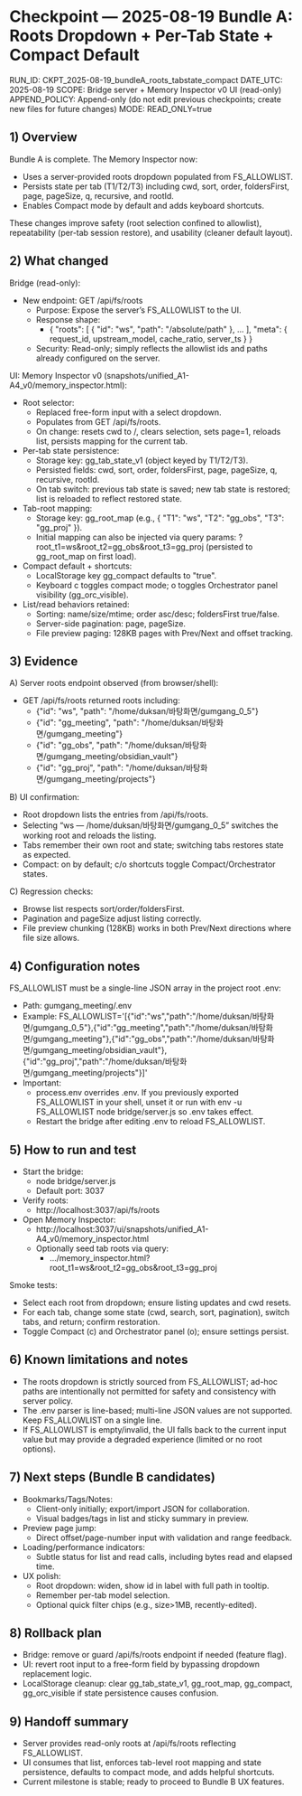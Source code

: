 # Checkpoint — 2025-08-19 Bundle A: Roots Dropdown + Per-Tab State + Compact Default

RUN_ID: CKPT_2025-08-19_bundleA_roots_tabstate_compact
DATE_UTC: 2025-08-19
SCOPE: Bridge server + Memory Inspector v0 UI (read-only)
APPEND_POLICY: Append-only (do not edit previous checkpoints; create new files for future changes)
MODE: READ_ONLY=true

## 1) Overview

Bundle A is complete. The Memory Inspector now:
- Uses a server-provided roots dropdown populated from FS_ALLOWLIST.
- Persists state per tab (T1/T2/T3) including cwd, sort, order, foldersFirst, page, pageSize, q, recursive, and rootId.
- Enables Compact mode by default and adds keyboard shortcuts.

These changes improve safety (root selection confined to allowlist), repeatability (per-tab session restore), and usability (cleaner default layout).

## 2) What changed

Bridge (read-only):
- New endpoint: GET /api/fs/roots
  - Purpose: Expose the server’s FS_ALLOWLIST to the UI.
  - Response shape:
    - { "roots": [ { "id": "ws", "path": "/absolute/path" }, ... ], "meta": { request_id, upstream_model, cache_ratio, server_ts } }
  - Security: Read-only; simply reflects the allowlist ids and paths already configured on the server.

UI: Memory Inspector v0 (snapshots/unified_A1-A4_v0/memory_inspector.html):
- Root selector:
  - Replaced free-form input with a select dropdown.
  - Populates from GET /api/fs/roots.
  - On change: resets cwd to /, clears selection, sets page=1, reloads list, persists mapping for the current tab.
- Per-tab state persistence:
  - Storage key: gg_tab_state_v1 (object keyed by T1/T2/T3).
  - Persisted fields: cwd, sort, order, foldersFirst, page, pageSize, q, recursive, rootId.
  - On tab switch: previous tab state is saved; new tab state is restored; list is reloaded to reflect restored state.
- Tab-root mapping:
  - Storage key: gg_root_map (e.g., { "T1": "ws", "T2": "gg_obs", "T3": "gg_proj" }).
  - Initial mapping can also be injected via query params: ?root_t1=ws&root_t2=gg_obs&root_t3=gg_proj (persisted to gg_root_map on first load).
- Compact default + shortcuts:
  - LocalStorage key gg_compact defaults to "true".
  - Keyboard c toggles compact mode; o toggles Orchestrator panel visibility (gg_orc_visible).
- List/read behaviors retained:
  - Sorting: name/size/mtime; order asc/desc; foldersFirst true/false.
  - Server-side pagination: page, pageSize.
  - File preview paging: 128KB pages with Prev/Next and offset tracking.

## 3) Evidence

A) Server roots endpoint observed (from browser/shell):
- GET /api/fs/roots returned roots including:
  - {"id": "ws", "path": "/home/duksan/바탕화면/gumgang_0_5"}
  - {"id": "gg_meeting", "path": "/home/duksan/바탕화면/gumgang_meeting"}
  - {"id": "gg_obs", "path": "/home/duksan/바탕화면/gumgang_meeting/obsidian_vault"}
  - {"id": "gg_proj", "path": "/home/duksan/바탕화면/gumgang_meeting/projects"}

B) UI confirmation:
- Root dropdown lists the entries from /api/fs/roots.
- Selecting “ws — /home/duksan/바탕화면/gumgang_0_5” switches the working root and reloads the listing.
- Tabs remember their own root and state; switching tabs restores state as expected.
- Compact: on by default; c/o shortcuts toggle Compact/Orchestrator states.

C) Regression checks:
- Browse list respects sort/order/foldersFirst.
- Pagination and pageSize adjust listing correctly.
- File preview chunking (128KB) works in both Prev/Next directions where file size allows.

## 4) Configuration notes

FS_ALLOWLIST must be a single-line JSON array in the project root .env:
- Path: gumgang_meeting/.env
- Example:
  FS_ALLOWLIST='[{"id":"ws","path":"/home/duksan/바탕화면/gumgang_0_5"},{"id":"gg_meeting","path":"/home/duksan/바탕화면/gumgang_meeting"},{"id":"gg_obs","path":"/home/duksan/바탕화면/gumgang_meeting/obsidian_vault"},{"id":"gg_proj","path":"/home/duksan/바탕화면/gumgang_meeting/projects"}]'
- Important:
  - process.env overrides .env. If you previously exported FS_ALLOWLIST in your shell, unset it or run with env -u FS_ALLOWLIST node bridge/server.js so .env takes effect.
  - Restart the bridge after editing .env to reload FS_ALLOWLIST.

## 5) How to run and test

- Start the bridge:
  - node bridge/server.js
  - Default port: 3037
- Verify roots:
  - http://localhost:3037/api/fs/roots
- Open Memory Inspector:
  - http://localhost:3037/ui/snapshots/unified_A1-A4_v0/memory_inspector.html
  - Optionally seed tab roots via query:
    - .../memory_inspector.html?root_t1=ws&root_t2=gg_obs&root_t3=gg_proj

Smoke tests:
- Select each root from dropdown; ensure listing updates and cwd resets.
- For each tab, change some state (cwd, search, sort, pagination), switch tabs, and return; confirm restoration.
- Toggle Compact (c) and Orchestrator panel (o); ensure settings persist.

## 6) Known limitations and notes

- The roots dropdown is strictly sourced from FS_ALLOWLIST; ad-hoc paths are intentionally not permitted for safety and consistency with server policy.
- The .env parser is line-based; multi-line JSON values are not supported. Keep FS_ALLOWLIST on a single line.
- If FS_ALLOWLIST is empty/invalid, the UI falls back to the current input value but may provide a degraded experience (limited or no root options).

## 7) Next steps (Bundle B candidates)

- Bookmarks/Tags/Notes:
  - Client-only initially; export/import JSON for collaboration.
  - Visual badges/tags in list and sticky summary in preview.
- Preview page jump:
  - Direct offset/page-number input with validation and range feedback.
- Loading/performance indicators:
  - Subtle status for list and read calls, including bytes read and elapsed time.
- UX polish:
  - Root dropdown: widen, show id in label with full path in tooltip.
  - Remember per-tab model selection.
  - Optional quick filter chips (e.g., size>1MB, recently-edited).

## 8) Rollback plan

- Bridge: remove or guard /api/fs/roots endpoint if needed (feature flag).
- UI: revert root input to a free-form field by bypassing dropdown replacement logic.
- LocalStorage cleanup: clear gg_tab_state_v1, gg_root_map, gg_compact, gg_orc_visible if state persistence causes confusion.

## 9) Handoff summary

- Server provides read-only roots at /api/fs/roots reflecting FS_ALLOWLIST.
- UI consumes that list, enforces tab-level root mapping and state persistence, defaults to compact mode, and adds helpful shortcuts.
- Current milestone is stable; ready to proceed to Bundle B UX features.
